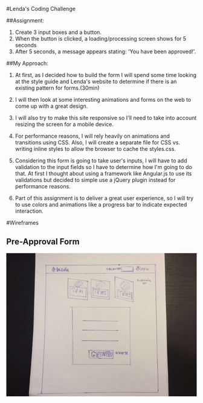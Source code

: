 #Lenda's Coding Challenge

##Assignment:

1. Create 3 input boxes and a button.
2. When the button is clicked, a loading/processing screen shows for 5 seconds
3. After 5 seconds, a message appears stating: 'You have been approved!'.

##My Approach:

1. At first, as I decided how to build the form I will spend some time looking at the style guide and Lenda's website to determine if there is an existing pattern for forms.(30min)

2. I will then look at some interesting animations and forms on the web to come up with a great design.  

3. I will also try to make this site responsive so I'll need to take into account resizing the screen for a mobile device.

4. For performance reasons, I will rely heavily on animations and transitions using CSS. Also, I will create a separate file for CSS vs. writing inline styles to allow the browser to cache the styles.css.

5. Considering this form is going to take user's inputs, I will have to add validation to the input fields so I have to determine how I'm going to do that. At first I thought about using a framework like Angular.js to use its validations but decided to simple use a jQuery plugin instead for performance reasons.

6. Part of this assignment is to deliver a great user experience, so I will try to use colors and animations like a progress bar to indicate expected interaction.

#Wireframes

## Pre-Approval Form
![wireframe-1]


[wireframe-1]: ./docs/wireframe_2.jpg
